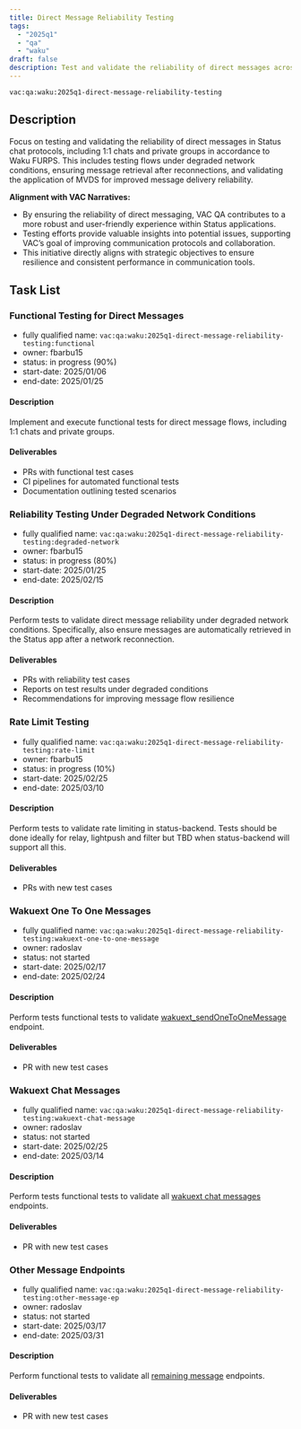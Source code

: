 ```yaml
---
title: Direct Message Reliability Testing
tags:
  - "2025q1"
  - "qa"
  - "waku"  
draft: false  
description: Test and validate the reliability of direct messages across Status chat protocols.
---
```


`vac:qa:waku:2025q1-direct-message-reliability-testing`

## Description
Focus on testing and validating the reliability of direct messages in Status chat protocols, 
including 1:1 chats and private groups in accordance to Waku FURPS.
This includes testing flows under degraded network conditions, 
ensuring message retrieval after reconnections, 
and validating the application of MVDS for improved message delivery reliability.

**Alignment with VAC Narratives:**

* By ensuring the reliability of direct messaging, 
  VAC QA contributes to a more robust and user-friendly experience within Status applications.
* Testing efforts provide valuable insights into potential issues, 
  supporting VAC’s goal of improving communication protocols and collaboration.
* This initiative directly aligns with strategic objectives 
  to ensure resilience and consistent performance in communication tools.

## Task List

### Functional Testing for Direct Messages

* fully qualified name: `vac:qa:waku:2025q1-direct-message-reliability-testing:functional`
* owner: fbarbu15
* status: in progress (90%)
* start-date: 2025/01/06
* end-date: 2025/01/25

#### Description
Implement and execute functional tests for direct message flows, 
including 1:1 chats and private groups. 

#### Deliverables
* PRs with functional test cases
* CI pipelines for automated functional tests
* Documentation outlining tested scenarios


### Reliability Testing Under Degraded Network Conditions

* fully qualified name: `vac:qa:waku:2025q1-direct-message-reliability-testing:degraded-network`
* owner: fbarbu15
* status: in progress (80%)
* start-date: 2025/01/25
* end-date: 2025/02/15

#### Description
Perform tests to validate direct message reliability under degraded network conditions. 
Specifically, also ensure messages are automatically retrieved in the Status app 
after a network reconnection.

#### Deliverables
* PRs with reliability test cases
* Reports on test results under degraded conditions
* Recommendations for improving message flow resilience

### Rate Limit Testing

* fully qualified name: `vac:qa:waku:2025q1-direct-message-reliability-testing:rate-limit`
* owner: fbarbu15
* status: in progress (10%)
* start-date: 2025/02/25
* end-date: 2025/03/10

#### Description
Perform tests to validate rate limiting in status-backend. 
Tests should be done ideally for relay, lightpush and filter 
but TBD when status-backend will support all this.

#### Deliverables
* PRs with new test cases

### Wakuext One To One Messages

* fully qualified name: `vac:qa:waku:2025q1-direct-message-reliability-testing:wakuext-one-to-one-message`
* owner: radoslav
* status: not started
* start-date: 2025/02/17
* end-date: 2025/02/24

#### Description
Perform tests functional tests to validate [wakuext_sendOneToOneMessage](https://github.com/status-im/status-go/issues/6084) endpoint. 

#### Deliverables
* PR with new test cases

### Wakuext Chat Messages

* fully qualified name: `vac:qa:waku:2025q1-direct-message-reliability-testing:wakuext-chat-message`
* owner: radoslav
* status: not started
* start-date: 2025/02/25
* end-date: 2025/03/14

#### Description
Perform tests functional tests to validate all [wakuext chat messages](https://github.com/status-im/status-go/issues/6084) endpoints. 

#### Deliverables
* PR with new test cases

### Other Message Endpoints

* fully qualified name: `vac:qa:waku:2025q1-direct-message-reliability-testing:other-message-ep`
* owner: radoslav
* status: not started
* start-date: 2025/03/17
* end-date: 2025/03/31

#### Description
Perform functional tests to validate all [remaining message](https://github.com/status-im/status-go/issues/6084) endpoints. 

#### Deliverables
* PR with new test cases
